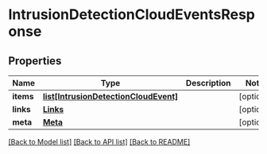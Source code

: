 # IntrusionDetectionCloudEventsResponse

## Properties
Name | Type | Description | Notes
------------ | ------------- | ------------- | -------------
**items** | [**list[IntrusionDetectionCloudEvent]**](IntrusionDetectionCloudEvent.md) |  | [optional] 
**links** | [**Links**](Links.md) |  | [optional] 
**meta** | [**Meta**](Meta.md) |  | [optional] 

[[Back to Model list]](../README.md#documentation-for-models) [[Back to API list]](../README.md#documentation-for-api-endpoints) [[Back to README]](../README.md)


